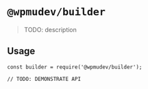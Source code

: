 # `@wpmudev/builder`

> TODO: description

## Usage

```
const builder = require('@wpmudev/builder');

// TODO: DEMONSTRATE API
```
